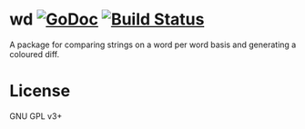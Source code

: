 wd [![GoDoc](http://godoc.org/github.com/opennota/wd?status.svg)](http://godoc.org/github.com/opennota/wd) [![Build Status](https://travis-ci.org/opennota/wd.png?branch=master)](https://travis-ci.org/opennota/wd)
==

A package for comparing strings on a word per word basis and generating a coloured diff.

# License

GNU GPL v3+
